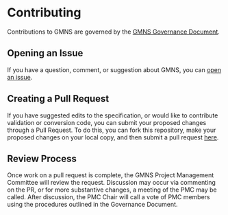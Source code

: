 # Contributing
Contributions to GMNS are governed by the [GMNS Governance Document](https://docs.google.com/document/d/1W-GJ-kqEQ64SH9bfgS9f8sznXW6IMQAc7lZPDhYee78/edit).

## Opening an Issue
If you have a question, comment, or suggestion about GMNS, you can [open an issue](https://github.com/zephyr-data-specs/GMNS/issues/new). 

## Creating a Pull Request
If you have suggested edits to the specification, or would like to contribute validation or conversion code, you can submit your proposed changes through a Pull Request. To do this, you can fork this repository, make your proposed changes on your local copy, and then submit a pull request [here](https://github.com/zephyr-data-specs/GMNS/compare).

## Review Process
Once work on a pull request is complete, the GMNS Project Management Committee will review the request. Discussion may occur via commenting on the PR, or for more substantive changes, a meeting of the PMC may be called. After discussion, the PMC Chair will call a vote of PMC members using the procedures outlined in the Governance Document.
